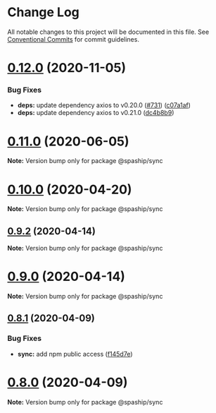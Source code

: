 # Change Log

All notable changes to this project will be documented in this file.
See [Conventional Commits](https://conventionalcommits.org) for commit guidelines.

# [0.12.0](https://github.com/spaship/spaship/compare/v0.11.1...v0.12.0) (2020-11-05)

### Bug Fixes

- **deps:** update dependency axios to v0.20.0 ([#731](https://github.com/spaship/spaship/issues/731)) ([c07a1af](https://github.com/spaship/spaship/commit/c07a1af2d1141178f247136e0e6872f6ce541002))
- **deps:** update dependency axios to v0.21.0 ([dc4b8b9](https://github.com/spaship/spaship/commit/dc4b8b9a61bf5985377aa9768cacd6780af1892d))

# [0.11.0](https://github.com/spaship/spaship/compare/v0.10.0...v0.11.0) (2020-06-05)

**Note:** Version bump only for package @spaship/sync

# [0.10.0](https://github.com/spaship/spaship/compare/v0.9.2...v0.10.0) (2020-04-20)

**Note:** Version bump only for package @spaship/sync

## [0.9.2](https://github.com/spaship/spaship/compare/v0.9.1...v0.9.2) (2020-04-14)

**Note:** Version bump only for package @spaship/sync

# [0.9.0](https://github.com/spaship/spaship/compare/v0.8.1...v0.9.0) (2020-04-14)

**Note:** Version bump only for package @spaship/sync

## [0.8.1](https://github.com/spaship/spaship/compare/v0.8.0...v0.8.1) (2020-04-09)

### Bug Fixes

- **sync:** add npm public access ([f145d7e](https://github.com/spaship/spaship/commit/f145d7ee445bdcbf80b9f90856b7d93fb352afaf))

# [0.8.0](https://github.com/spaship/spaship/compare/v0.7.0...v0.8.0) (2020-04-09)

**Note:** Version bump only for package @spaship/sync
